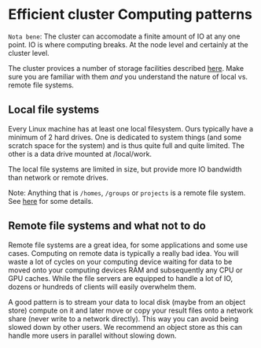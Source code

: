 # Efficient cluster Computing patterns

`Nota bene`: The cluster can accomodate a finite amount of IO at any one point. IO is where computing breaks. At the node level and certainly at the cluster level.

The cluster provices a number of storage facilities described
[here](./storage.md). Make sure you are familiar with them _and_ you understand the nature of local vs. remote file systems.

## Local file systems

Every Linux machine has at least one local filesystem. Ours typically have a minimum of 2 hard drives. One is dedicated to system things (and some scratch space for the system) and is thus quite full and quite limited. The other is a data drive mounted at /local/work.

The local file systems are limited in size, but provide more IO bandwidth than network or remote drives.

Note: Anything that is `/homes`, `/groups` or `projects` is a remote file system. See [here](./storage.md) for some details.

## Remote file systems and what not to do

Remote file systems are a great idea, for some applications and some use cases. Computing on remote data is typically a really bad idea. You will waste a lot of cycles on your computing device waiting for data to be moved onto your computing devices RAM and subsequently any CPU or GPU caches. While the file servers are equipped to handle a lot of IO, dozens or hundreds of clients will easily overwhelm them.

A good pattern is to stream your data to local disk (maybe from an object store) compute on it and later move or copy your result files onto a network share (never write to a network directly). This way you can avoid being slowed down by other users. We recommend an object store as this can handle more users in parallel without slowing down.
